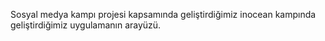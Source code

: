 Sosyal medya kampı projesi kapsamında geliştirdiğimiz inocean kampında geliştirdiğimiz uygulamanın  arayüzü.